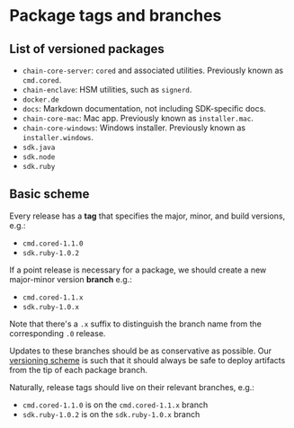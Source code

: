 # Package tags and branches

## List of versioned packages

- `chain-core-server`: `cored` and associated utilities. Previously known as `cmd.cored`.
- `chain-enclave`: HSM utilities, such as `signerd`.
- `docker.de`
- `docs`: Markdown documentation, not including SDK-specific docs.
- `chain-core-mac`: Mac app. Previously known as `installer.mac`.
- `chain-core-windows`: Windows installer. Previously known as `installer.windows`.
- `sdk.java`
- `sdk.node`
- `sdk.ruby`

## Basic scheme

Every release has a **tag** that specifies the major, minor, and build versions, e.g.:

- `cmd.cored-1.1.0`
- `sdk.ruby-1.0.2`

If a point release is necessary for a package, we should create a new major-minor version **branch** e.g.:

- `cmd.cored-1.1.x`
- `sdk.ruby-1.0.x`

Note that there's a `.x` suffix to distinguish the branch name from the corresponding `.0` release.

Updates to these branches should be as conservative as possible.  Our [versioning scheme](../core/reference/versioning.md) is such that it should always be safe to deploy artifacts from the tip of each package branch.

Naturally, release tags should live on their relevant branches, e.g.:

- `cmd.cored-1.1.0` is on the `cmd.cored-1.1.x` branch
- `sdk.ruby-1.0.2` is on the `sdk.ruby-1.0.x` branch
